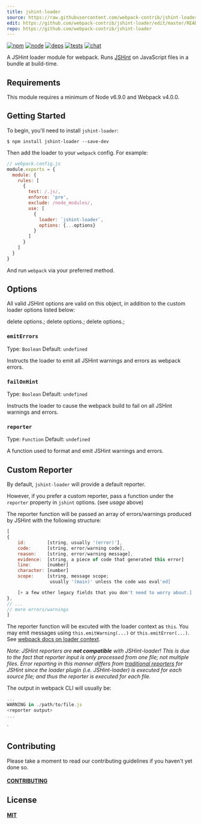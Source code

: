 ```yaml
---
title: jshint-loader
source: https://raw.githubusercontent.com/webpack-contrib/jshint-loader/master/README.md
edit: https://github.com/webpack-contrib/jshint-loader/edit/master/README.md
repo: https://github.com/webpack-contrib/jshint-loader
---
```



[![npm][npm]][npm-url]
[![node][node]][node-url]
[![deps][deps]][deps-url]
[![tests][tests]][tests-url]
[![chat][chat]][chat-url]



A JSHint loader module for webpack. Runs [JSHint](http://jshint.com/) on
JavaScript files in a bundle at build-time.

## Requirements

This module requires a minimum of Node v6.9.0 and Webpack v4.0.0.

## Getting Started

To begin, you'll need to install `jshint-loader`:

```console
$ npm install jshint-loader --save-dev
```

Then add the loader to your `webpack` config. For example:

```js
// webpack.config.js
module.exports = {
  module: {
    rules: [
      {
        test: /.js/,
        enforce: 'pre',
        exclude: /node_modules/,
        use: [
          {
            loader: `jshint-loader`,
            options: {...options}
          }
        ]
      }
    ]
  }
}
```


And run `webpack` via your preferred method.

## Options

All valid JSHint options are valid on this object, in addition to the custom
loader options listed below:

delete options.;
delete options.;
delete options.;

### `emitErrors`

Type: `Boolean`
Default: `undefined`

Instructs the loader to emit all JSHint warnings and errors as webpack errors.

### `failOnHint`

Type: `Boolean`
Default: `undefined`

Instructs the loader to cause the webpack build to fail on all JSHint warnings
and errors.

### `reporter`

Type: `Function`
Default: `undefined`

A function used to format and emit JSHint warnings and errors.

## Custom Reporter

By default, `jshint-loader` will provide a default reporter.

However, if you prefer a custom reporter, pass a function under the `reporter`
property in `jshint` options. (see *usage* above)

The reporter function will be passed an array of errors/warnings produced by
JSHint with the following structure:
```js
[
{
    id:        [string, usually '(error)'],
    code:      [string, error/warning code],
    reason:    [string, error/warning message],
    evidence:  [string, a piece of code that generated this error]
    line:      [number]
    character: [number]
    scope:     [string, message scope;
                usually '(main)' unless the code was eval'ed]

    [+ a few other legacy fields that you don't need to worry about.]
},
// ...
// more errors/warnings
]
```

The reporter function will be excuted with the loader context as `this`. You may
emit messages using `this.emitWarning(...)` or `this.emitError(...)`. See
[webpack docs on loader context](https://webpack.js.org/api/loaders/#the-loader-context).

_Note: JSHint reporters are **not compatible** with JSHint-loader!
This is due to the fact that reporter input is only processed from one file; not
multiple files. Error reporting in this manner differs from
[traditional reporters](http://www.jshint.com/docs/reporters/) for JSHint
since the loader plugin (i.e. JSHint-loader) is executed for each source file;
and thus the reporter is executed for each file._

The output in webpack CLI will usually be:
```js
...
WARNING in ./path/to/file.js
<reporter output>
...
```
`

## Contributing

Please take a moment to read our contributing guidelines if you haven't yet done so.

#### [CONTRIBUTING](https://raw.githubusercontent.com/webpack-contrib/jshint-loader/master/.github/CONTRIBUTING)

## License

#### [MIT](https://raw.githubusercontent.com/webpack-contrib/jshint-loader/master/LICENSE)

[npm]: https://img.shields.io/npm/v/jshint-loader.svg
[npm-url]: https://npmjs.com/package/jshint-loader

[node]: https://img.shields.io/node/v/jshint-loader.svg
[node-url]: https://nodejs.org

[deps]: https://david-dm.org/webpack-contrib/jshint-loader.svg
[deps-url]: https://david-dm.org/webpack-contrib/jshint-loader

[tests]: 	https://img.shields.io/circleci/project/github/webpack-contrib/jshint-loader.svg
[tests-url]: https://circleci.com/gh/webpack-contrib/jshint-loader

[cover]: https://codecov.io/gh/webpack-contrib/jshint-loader/branch/master/graph/badge.svg
[cover-url]: https://codecov.io/gh/webpack-contrib/jshint-loader

[chat]: https://img.shields.io/badge/gitter-webpack%2Fwebpack-brightgreen.svg
[chat-url]: https://gitter.im/webpack/webpack
